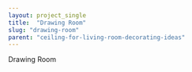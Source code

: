 ```yaml
---
layout: project_single
title:  "Drawing Room"
slug: "drawing-room"
parent: "ceiling-for-living-room-decorating-ideas"
---
```

Drawing Room